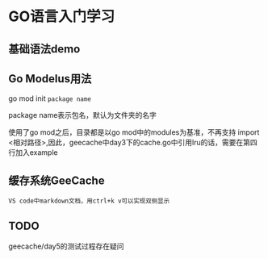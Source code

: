# GO语言入门学习

## 基础语法demo

## Go Modelus用法

go mod init `package name`

package name表示包名，默认为文件夹的名字

使用了go mod之后，目录都是以go mod中的modules为基准，不再支持 import <相对路径>,因此，geecache中day3下的cache.go中引用lru的话，需要在第四行加入example

## 缓存系统GeeCache

`VS code中markdown文档，用ctrl+k v可以实现双侧显示`

## TODO
geecache/day5的测试过程存在疑问